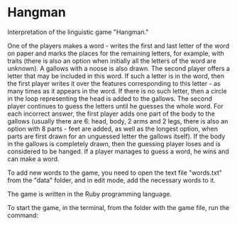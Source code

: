 # Hangman
Interpretation of the linguistic game "Hangman."

One of the players makes a word - writes the first and last letter of the word on paper 
and marks the places for the remaining letters, for example, 
with traits (there is also an option when initially all the letters of the word are unknown). 
A gallows with a noose is also drawn. The second player offers a letter that may be included in this word. 
If such a letter is in the word, then the first player writes it over the features corresponding 
to this letter - as many times as it appears in the word. If there is no such letter, 
then a circle in the loop representing the head is added to the gallows. 
The second player continues to guess the letters until he guesses the whole word. 
For each incorrect answer, the first player adds one part of the body to the gallows 
(usually there are 6: head, body, 2 arms and 2 legs, there is also an option with 8 parts - feet are added, 
as well as the longest option, when parts are first drawn for an unguessed letter the gallows itself). 
If the body in the gallows is completely drawn, then the guessing player loses and is considered to be hanged. 
If a player manages to guess a word, he wins and can make a word.

To add new words to the game, you need to open the text file "words.txt" from the "data" folder, 
and in edit mode, add the necessary words to it. 

The game is written in the Ruby programming language. 

To start the game, in the terminal, from the folder with the game file, run the command:
```ruby main.rb
